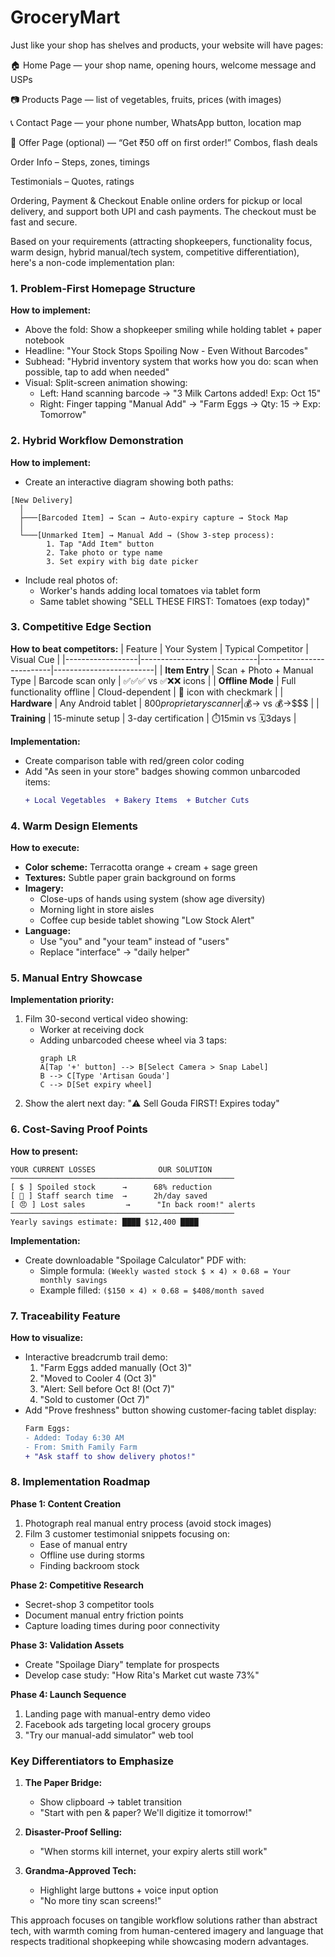 # GroceryMart

Just like your shop has shelves and products, your website will have pages:
















🏠 Home Page — your shop name, opening hours, welcome message and  USPs

📷 Products Page — list of vegetables, fruits, prices (with images)

📞 Contact Page — your phone number, WhatsApp button, location map

📣 Offer Page (optional) — “Get ₹50 off on first order!” Combos, flash deals


Order Info – Steps, zones, timings

Testimonials – Quotes, ratings

Ordering, Payment & Checkout
Enable online orders for pickup or local delivery, and support both UPI and cash payments. The checkout must be fast and secure.



Based on your requirements (attracting shopkeepers, functionality focus, warm design, hybrid manual/tech system, competitive differentiation), here's a non-code implementation plan:

### 1. Problem-First Homepage Structure
**How to implement:**
- Above the fold: Show a shopkeeper smiling while holding tablet + paper notebook
- Headline: "Your Stock Stops Spoiling Now - Even Without Barcodes"
- Subhead: "Hybrid inventory system that works how you do: scan when possible, tap to add when needed"
- Visual: Split-screen animation showing:
  - Left: Hand scanning barcode → "3 Milk Cartons added! Exp: Oct 15"
  - Right: Finger tapping "Manual Add" → "Farm Eggs → Qty: 15 → Exp: Tomorrow"

### 2. Hybrid Workflow Demonstration
**How to implement:**
- Create an interactive diagram showing both paths:
```
[New Delivery]
  │
  ├───[Barcoded Item] → Scan → Auto-expiry capture → Stock Map
  │
  └───[Unmarked Item] → Manual Add → (Show 3-step process):
        1. Tap "Add Item" button
        2. Take photo or type name
        3. Set expiry with big date picker
```
- Include real photos of:
  - Worker's hands adding local tomatoes via tablet form
  - Same tablet showing "SELL THESE FIRST: Tomatoes (exp today)"

### 3. Competitive Edge Section
**How to beat competitors:**
| Feature          | Your System                 | Typical Competitor       | Visual Cue              |
|------------------|-----------------------------|--------------------------|-------------------------|
| **Item Entry**   | Scan + Photo + Manual Type  | Barcode scan only        | ✅✅✅ vs ✅❌❌ icons |
| **Offline Mode** | Full functionality offline  | Cloud-dependent          | 📶 icon with checkmark  |
| **Hardware**     | Any Android tablet          | $800 proprietary scanner | 💰→$ vs 💰→$$$          |
| **Training**     | 15-minute setup             | 3-day certification      | ⏱️15min vs 🗓️3days     |

**Implementation:**
- Create comparison table with red/green color coding
- Add "As seen in your store" badges showing common unbarcoded items:
  ```diff
  + Local Vegetables  + Bakery Items  + Butcher Cuts
  ```

### 4. Warm Design Elements
**How to execute:**
- **Color scheme:** Terracotta orange + cream + sage green
- **Textures:** Subtle paper grain background on forms
- **Imagery:**
  - Close-ups of hands using system (show age diversity)
  - Morning light in store aisles
  - Coffee cup beside tablet showing "Low Stock Alert"
- **Language:**
  - Use "you" and "your team" instead of "users"
  - Replace "interface" → "daily helper"

### 5. Manual Entry Showcase
**Implementation priority:**
1. Film 30-second vertical video showing:
   - Worker at receiving dock
   - Adding unbarcoded cheese wheel via 3 taps:
     ```mermaid
     graph LR
     A[Tap '+' button] --> B[Select Camera > Snap Label]
     B --> C[Type 'Artisan Gouda']
     C --> D[Set expiry wheel]
     ```
2. Show the alert next day: "⚠️ Sell Gouda FIRST! Expires today"

### 6. Cost-Saving Proof Points
**How to present:**
```plaintext
YOUR CURRENT LOSSES              OUR SOLUTION
──────────────────────────────────────────────────
[ $ ] Spoiled stock      →      68% reduction
[ 🏃 ] Staff search time  →      2h/day saved
[ 😠 ] Lost sales         →      "In back room!" alerts
──────────────────────────────────────────────────
Yearly savings estimate: ████ $12,400 ████
```

**Implementation:**
- Create downloadable "Spoilage Calculator" PDF with:
  - Simple formula: `(Weekly wasted stock $ × 4) × 0.68 = Your monthly savings`
  - Example filled: `($150 × 4) × 0.68 = $408/month saved`

### 7. Traceability Feature
**How to visualize:**
- Interactive breadcrumb trail demo:
  1. "Farm Eggs added manually (Oct 3)"
  2. "Moved to Cooler 4 (Oct 3)"
  3. "Alert: Sell before Oct 8! (Oct 7)"
  4. "Sold to customer (Oct 7)"
- Add "Prove freshness" button showing customer-facing tablet display:
  ```diff
  Farm Eggs: 
  - Added: Today 6:30 AM 
  - From: Smith Family Farm 
  + "Ask staff to show delivery photos!"
  ```

### 8. Implementation Roadmap
**Phase 1: Content Creation**
1. Photograph real manual entry process (avoid stock images)
2. Film 3 customer testimonial snippets focusing on:
   - Ease of manual entry
   - Offline use during storms
   - Finding backroom stock

**Phase 2: Competitive Research**
- Secret-shop 3 competitor tools
- Document manual entry friction points
- Capture loading times during poor connectivity

**Phase 3: Validation Assets**
- Create "Spoilage Diary" template for prospects
- Develop case study: "How Rita's Market cut waste 73%"

**Phase 4: Launch Sequence**
1. Landing page with manual-entry demo video
2. Facebook ads targeting local grocery groups
3. "Try our manual-add simulator" web tool

### Key Differentiators to Emphasize
1. **The Paper Bridge:**
   - Show clipboard → tablet transition
   - "Start with pen & paper? We'll digitize it tomorrow!"

2. **Disaster-Proof Selling:**
   - "When storms kill internet, your expiry alerts still work"

3. **Grandma-Approved Tech:**
   - Highlight large buttons + voice input option
   - "No more tiny scan screens!"

This approach focuses on tangible workflow solutions rather than abstract tech, with warmth coming from human-centered imagery and language that respects traditional shopkeeping while showcasing modern advantages.

